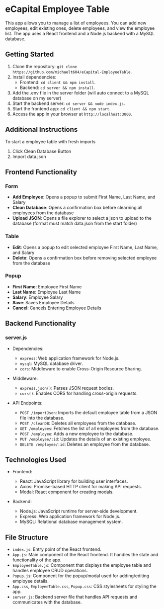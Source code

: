 # eCapital Employee Table

This app allows you to manage a list of employees. You can add new employees, edit existing ones, delete employees, and view the employee list. The app uses a React frontend and a Node.js backend with a MySQL database.

## Getting Started

1. Clone the repository: `git clone https://github.com/michaelt604/eCapital-EmployeeTable`.
2. Install dependencies:
    - Frontend: `cd client && npm install`.
    - Backend: `cd server && npm install`.
3. Add the .env file in the server folder (will auto connect to a MySQL database on my server)
4. Start the backend server: `cd server && node index.js`.
5. Start the frontend app: `cd client && npm start`.
6. Access the app in your browser at `http://localhost:3000`.

## Additional Instructions
To start a employee table with fresh imports
1. Click Clean Database Button
2. Import data.json 

## Frontend Functionality

### Form

-   **Add Employee**: Opens a popup to submit First Name, Last Name, and Salary
-   **Clean Database**: Opens a confirmation box before clearning all employees from the database
-   **Upload JSON**: Opens a file explorer to select a json to upload to the database (format must match data.json from the start folder)

### Table

-   **Edit**: Opens a popup to edit selected employee First Name, Last Name, and Salary
-   **Delete**: Opens a confirmation box before removing selected employee from the database

### Popup

-   **First Name**: Employee First Name
-   **Last Name**: Employee Last Name
-   **Salary**: Employee Salary
-   **Save**: Saves Employee Details
-   **Cancel**: Cancels Entering Employee Details

## Backend Functionality

### server.js

-   Dependencies:

    -   `express`: Web application framework for Node.js.
    -   `mysql`: MySQL database driver.
    -   `cors`: Middleware to enable Cross-Origin Resource Sharing.

-   Middleware:

    -   `express.json()`: Parses JSON request bodies.
    -   `cors()`: Enables CORS for handling cross-origin requests.

-   API Endpoints:
    -   `POST /importJson`: Imports the default employee table from a JSON file into the database.
    -   `POST /cleanDB`: Deletes all employees from the database.
    -   `GET /employees`: Fetches the list of all employees from the database.
    -   `POST /employee`: Adds a new employee to the database.
    -   `PUT /employee/:id`: Updates the details of an existing employee.
    -   `DELETE /employee/:id`: Deletes an employee from the database.

## Technologies Used

-   Frontend:

    -   React: JavaScript library for building user interfaces.
    -   Axios: Promise-based HTTP client for making API requests.
    -   Modal: React component for creating modals.

-   Backend:
    -   Node.js: JavaScript runtime for server-side development.
    -   Express: Web application framework for Node.js.
    -   MySQL: Relational database management system.

## File Structure

-   `index.js`: Entry point of the React frontend.
-   `App.js`: Main component of the React frontend. It handles the state and functionality of the app.
-   `EmployeeTable.js`: Component that displays the employee table and handles employee CRUD operations.
-   `Popup.js`: Component for the popup/modal used for adding/editing employee details.
-   `App.css`, `EmployeeTable.css`, `Popup.css`: CSS stylesheets for styling the app.
-   `server.js`: Backend server file that handles API requests and communicates with the database.
